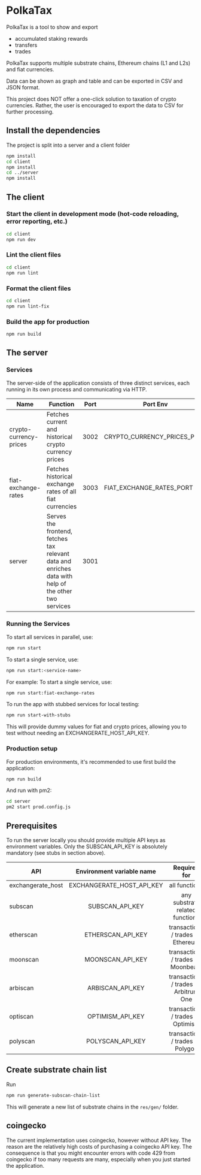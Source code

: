 # PolkaTax

PolkaTax is a tool to show and export 

- accumulated staking rewards 
- transfers 
- trades

PolkaTax supports multiple substrate chains, Ethereum chains (L1 and L2s) and fiat currencies.

Data can be shown as graph and table and can be exported in CSV and JSON format.

This project does NOT offer a one-click solution to taxation of crypto currencies.
Rather, the user is encouraged to export the data to CSV for further processing.

## Install the dependencies

The project is split into a server and a client folder

```bash
npm install
cd client
npm install
cd ../server
npm install
```

## The client

### Start the client in development mode (hot-code reloading, error reporting, etc.)

```bash
cd client
npm run dev
```

### Lint the client files

```bash
cd client
npm run lint
```

### Format the client files

```bash
cd client
npm run lint-fix
```

### Build the app for production

```bash
npm run build
```


## The server

### Services

The server-side of the application consists of three distinct services, each running in its own process and communicating via HTTP.

| Name                     | Function                                                                                      | Port | Port Env                         |
|--------------------------|-----------------------------------------------------------------------------------------------|------|----------------------------------|
| crypto-currency-prices   | Fetches current and historical crypto currency prices                                         | 3002 | CRYPTO_CURRENCY_PRICES_PORT     |
| fiat-exchange-rates      | Fetches historical exchange rates of all fiat currencies                                      | 3003 | FIAT_EXCHANGE_RATES_PORT        |
| server                   | Serves the frontend, fetches tax relevant data and enriches data with help of the other two services | 3001 |                                  |

### Running the Services

To start all services in parallel, use:
```bash
npm run start
```

To start a single service, use:
```bash
npm run start:<service-name>
```

For example:
To start a single service, use:
```bash
npm run start:fiat-exchange-rates 
```

To run the app with stubbed services for local testing:
```bash
npm run start-with-stubs
```
This will provide dummy values for fiat and crypto prices, allowing you to test without needing an EXCHANGERATE_HOST_API_KEY.

### Production setup

For production environments, it's recommended to use first build the application:
```bash
npm run build
```

And run with pm2:
```bash
cd server
pm2 start prod.config.js
```

## Prerequisites
To run the server locally you should provide multiple API keys as environment variables.
Only the SUBSCAN_API_KEY is absolutely mandatory (see stubs in section above). 

| API   |      Environment variable name      |  Required for |
|----------|:-------------:|:-------------:|
| exchangerate_host | EXCHANGERATE_HOST_API_KEY | all functions |
| subscan |  SUBSCAN_API_KEY | any substrate related functions |
| etherscan |    ETHERSCAN_API_KEY   | transactions / trades on Ethereum |
| moonscan | MOONSCAN_API_KEY |  transactions / trades on Moonbeam |
| arbiscan | ARBISCAN_API_KEY |  transactions / trades on Arbitrum One |
| optiscan | OPTIMISM_API_KEY |  transactions / trades on Optimism |
| polyscan | POLYSCAN_API_KEY |  transactions / trades on Polygon |


## Create substrate chain list

Run 
```bash
npm run generate-subscan-chain-list
```
This will generate a new list of substrate chains in the `res/gen/` folder.

## coingecko

The current implementation uses coingecko, however without API key.
The reason are the relatively high costs of purchasing a coingecko API key.
The consequence is that you might encounter errors with code 429 from coingecko if too many
requests are many, especially when you just started the application.
